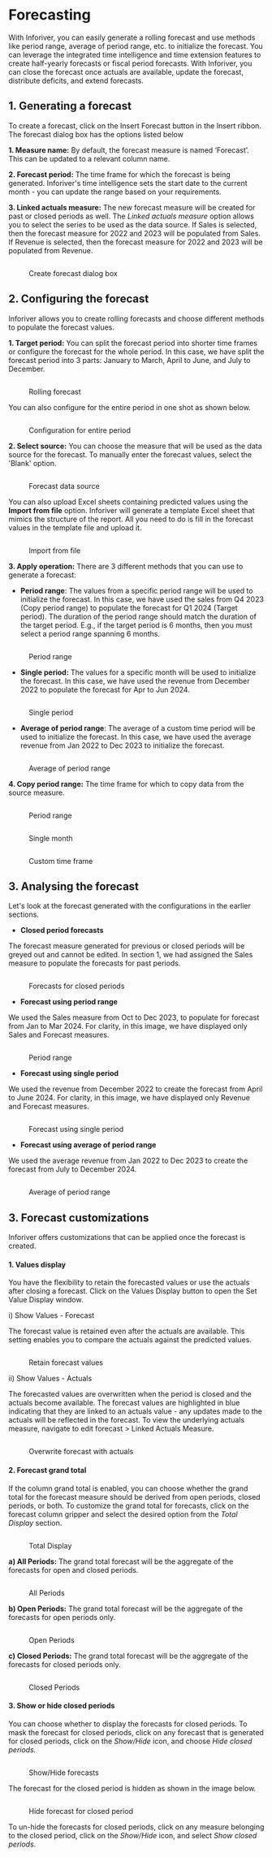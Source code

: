 # Forecasting

With Inforiver, you can easily generate a rolling forecast and use methods like period range, average of period range, etc. to initialize the forecast. You can leverage the integrated time intelligence and time extension features to create half-yearly forecasts or fiscal period forecasts. With Inforiver, you can close the forecast once actuals are available, update the forecast, distribute deficits, and extend forecasts.

## 1. Generating a forecast

To create a forecast, click on the Insert Forecast button in the Insert ribbon. The forecast dialog box has the options listed below

**1. Measure name:** By default, the forecast measure is named ‘Forecast’. This can be updated to a relevant column name.

**2. Forecast period:** The time frame for which the forecast is being generated. Inforiver's time intelligence sets the start date to the current month - you can update the range based on your requirements.

**3. Linked actuals measure:** The new forecast measure will be created for past or closed periods as well. The _Linked actuals measure_ option allows you to select the series to be used as the data source. If Sales is selected, then the forecast measure for 2022 and 2023 will be populated from Sales. If Revenue is selected, then the forecast measure for 2022 and 2023 will be populated from Revenue.&#x20;

<figure><img src="../../.gitbook/assets/2024-02-02_10h27_04.png" alt=""><figcaption><p>Create forecast dialog box</p></figcaption></figure>

## 2. Configuring the forecast

Inforiver allows you to create rolling forecasts and choose different methods to populate the forecast values. &#x20;

**1. Target period:** You can split the forecast period into shorter time frames or configure the forecast for the whole period. In this case, we have split the forecast period into 3 parts: January to March, April to June, and July to December.

<figure><img src="../../.gitbook/assets/2024-02-02_10h41_55.png" alt=""><figcaption><p>Rolling forecast</p></figcaption></figure>

You can also configure for the entire period in one shot as shown below.

<figure><img src="../../.gitbook/assets/2024-02-02_10h55_38.png" alt=""><figcaption><p>Configuration for entire period</p></figcaption></figure>

**2. Select source:** You can choose the measure that will be used as the data source for the forecast. To manually enter the forecast values, select the 'Blank' option.

<figure><img src="../../.gitbook/assets/2024-02-02_10h30_44.png" alt=""><figcaption><p>Forecast data source</p></figcaption></figure>

You can also upload Excel sheets containing predicted values using the **Import from file** option. Inforiver will generate a template Excel sheet that mimics the structure of the report. All you need to do is fill in the forecast values in the template file and upload it.

<figure><img src="../../.gitbook/assets/image (522).png" alt=""><figcaption><p>Import from file</p></figcaption></figure>



**3. Apply operation:** There are 3 different methods that you can use to generate a forecast:

* **Period range**: The values from a specific period range will be used to initialize the forecast. In this case, we have used the sales from Q4 2023 (Copy period range) to populate the forecast for Q1 2024 (Target period). The duration of the period range should match the duration of the target period. E.g., if the target period is 6 months, then you must select a period range spanning 6 months.

<figure><img src="../../.gitbook/assets/2024-02-02_11h08_22.png" alt=""><figcaption><p>Period range</p></figcaption></figure>

* **Single period:** The values for a specific month will be used to initialize the forecast. In this case, we have used the revenue from December 2022 to populate the forecast for Apr to Jun 2024.

<figure><img src="../../.gitbook/assets/2024-02-02_11h13_05.png" alt=""><figcaption><p>Single period</p></figcaption></figure>

* **Average of period range**: The average of a custom time period will be used to initialize the forecast. In this case, we have used the average revenue from Jan 2022 to Dec 2023 to initialize the forecast.

<figure><img src="../../.gitbook/assets/2024-02-02_11h17_28.png" alt=""><figcaption><p>Average of period range</p></figcaption></figure>

**4. Copy period range:** The time frame for which to copy data from the source measure.

<div>

<figure><img src="../../.gitbook/assets/2024-02-02_11h22_11.png" alt=""><figcaption><p>Period range</p></figcaption></figure>

 

<figure><img src="../../.gitbook/assets/Period range (1).png" alt=""><figcaption><p>Single month</p></figcaption></figure>

 

<figure><img src="../../.gitbook/assets/period range 2 (1).png" alt=""><figcaption><p>Custom time frame</p></figcaption></figure>

</div>

## 3. Analysing the forecast

Let's look at the forecast generated with the configurations in the earlier sections.

* **Closed period forecasts**

The forecast measure generated for previous or closed periods will be greyed out and cannot be edited. In section 1, we had assigned the Sales measure to populate the forecasts for past periods.

<figure><img src="../../.gitbook/assets/2024-02-02_11h35_56.png" alt=""><figcaption><p>Forecasts for closed periods</p></figcaption></figure>

* **Forecast using period range**&#x20;

We used the Sales measure from Oct to Dec 2023, to populate for forecast from Jan to Mar 2024. For clarity, in this image, we have displayed only Sales and Forecast measures.

<figure><img src="../../.gitbook/assets/2024-02-02_11h42_02.png" alt=""><figcaption><p>Period range</p></figcaption></figure>

* **Forecast using single period**

We used the revenue from December 2022 to create the forecast from April to June 2024. For clarity, in this image, we have displayed only Revenue and Forecast measures.

<figure><img src="../../.gitbook/assets/2024-02-02_11h53_58.png" alt=""><figcaption><p>Forecast using single period</p></figcaption></figure>

* **Forecast using average of period range**

We used the average revenue from Jan 2022 to Dec 2023 to create the forecast from July to December 2024.

<figure><img src="../../.gitbook/assets/2024-02-02_12h07_45.png" alt=""><figcaption><p>Average of period range</p></figcaption></figure>

## 3. Forecast customizations

Inforiver offers customizations that can be applied once the forecast is created.&#x20;

#### 1. Values display

You have the flexibility to retain the forecasted values or use the actuals after closing a forecast. Click on the Values Display button to open the Set Value Display window.

i) Show Values - Forecast

The forecast value is retained even after the actuals are available. This setting enables you to compare the actuals against the predicted values.

<figure><img src="../../.gitbook/assets/image (1) (1) (1) (1) (2) (1).png" alt=""><figcaption><p>Retain forecast values</p></figcaption></figure>

ii) Show Values - Actuals

The forecasted values are overwritten when the period is closed and the actuals become available. The forecast values are highlighted in blue indicating that they are linked to an actuals value - any updates made to the actuals will be reflected in the forecast. To view the underlying actuals measure, navigate to edit forecast > Linked Actuals Measure.

<figure><img src="../../.gitbook/assets/image (2) (1) (1) (1) (2) (1).png" alt=""><figcaption><p>Overwrite forecast with actuals</p></figcaption></figure>

#### 2. Forecast grand total

If the column grand total is enabled, you can choose whether the grand total for the forecast measure should be derived from open periods, closed periods, or both. To customize the grand total for forecasts, click on the forecast column gripper and select the desired option from the _Total Display_ section.

<figure><img src="../../.gitbook/assets/image (241).png" alt=""><figcaption><p>Total Display</p></figcaption></figure>

**a) All Periods:** The grand total forecast will be the aggregate of the forecasts for open and closed periods.

<figure><img src="../../.gitbook/assets/image (242).png" alt=""><figcaption><p>All Periods</p></figcaption></figure>



**b) Open Periods:** The grand total forecast will be the aggregate of the forecasts for open periods only.

<figure><img src="../../.gitbook/assets/image (243).png" alt=""><figcaption><p>Open Periods</p></figcaption></figure>



**c) Closed Periods:** The grand total forecast will be the aggregate of the forecasts for closed periods only.

<figure><img src="../../.gitbook/assets/image (244).png" alt=""><figcaption><p>Closed Periods</p></figcaption></figure>

#### 3. Show or hide closed periods

You can choose whether to display the forecasts for closed periods. To mask the forecast for closed periods, click on any forecast that is generated for closed periods, click on the _Show/Hide_ icon, and choose _Hide closed periods._

<figure><img src="../../.gitbook/assets/image (245).png" alt=""><figcaption><p>Show/Hide forecasts</p></figcaption></figure>

The forecast for the closed period is hidden as shown in the image below.&#x20;

<figure><img src="../../.gitbook/assets/image (246).png" alt=""><figcaption><p>Hide forecast for closed period</p></figcaption></figure>

To un-hide the forecasts for closed periods, click on any measure belonging to the closed period, click on the _Show/Hide_ icon, and select _Show closed periods_.

